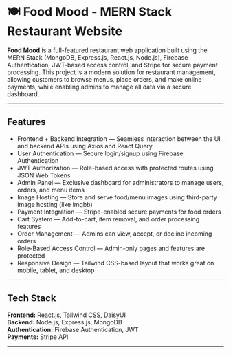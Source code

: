 # 🍽️ Food Mood - MERN Stack Restaurant Website

**Food Mood** is a full-featured restaurant web application built using the MERN Stack (MongoDB, Express.js, React.js, Node.js), Firebase Authentication, 
JWT-based access control, and Stripe for secure payment processing. This project is a modern solution for restaurant management, allowing customers to browse menus,
place orders, and make online payments, while enabling admins to manage all data via a secure dashboard.

---

## Features

- Frontend + Backend Integration — Seamless interaction between the UI and backend APIs using Axios and React Query  
- User Authentication — Secure login/signup using Firebase Authentication  
- JWT Authorization — Role-based access with protected routes using JSON Web Tokens  
- Admin Panel — Exclusive dashboard for administrators to manage users, orders, and menu items  
- Image Hosting — Store and serve food/menu images using third-party image hosting (like imgbb)  
- Payment Integration — Stripe-enabled secure payments for food orders  
- Cart System — Add-to-cart, item removal, and order processing features  
- Order Management — Admins can view, accept, or decline incoming orders  
- Role-Based Access Control — Admin-only pages and features are protected  
- Responsive Design — Tailwind CSS-based layout that works great on mobile, tablet, and desktop

---

## Tech Stack

**Frontend:** React.js, Tailwind CSS, DaisyUI  
**Backend:** Node.js, Express.js, MongoDB  
**Authentication:** Firebase Authentication, JWT  
**Payments:** Stripe API  

---

